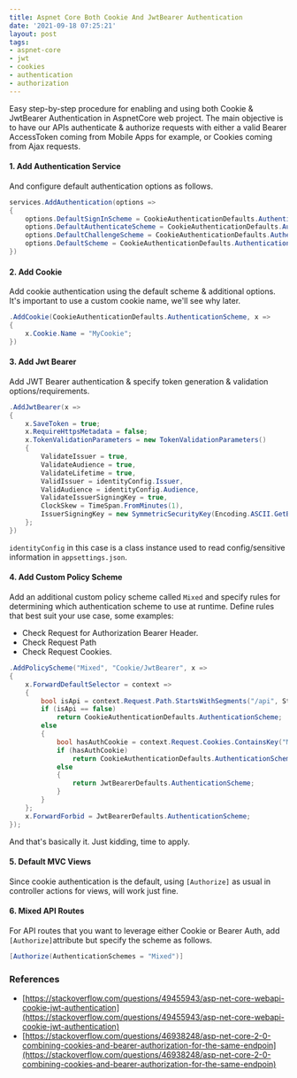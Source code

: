 ```yaml
---
title: Aspnet Core Both Cookie And JwtBearer Authentication
date: '2021-09-18 07:25:21'
layout: post
tags:
- aspnet-core
- jwt
- cookies
- authentication
- authorization
---
```


Easy step-by-step procedure for enabling and using both Cookie & JwtBearer Authentication in AspnetCore web project. The main objective is to have our APIs authenticate & authorize requests with either a valid Bearer AccessToken coming from Mobile Apps for example, or Cookies coming from Ajax requests.

#### 1. Add Authentication Service
And configure default authentication options as follows.
```cs
services.AddAuthentication(options =>
{
    options.DefaultSignInScheme = CookieAuthenticationDefaults.AuthenticationScheme;
    options.DefaultAuthenticateScheme = CookieAuthenticationDefaults.AuthenticationScheme;
    options.DefaultChallengeScheme = CookieAuthenticationDefaults.AuthenticationScheme;
    options.DefaultScheme = CookieAuthenticationDefaults.AuthenticationScheme;
})
```
#### 2. Add Cookie
Add cookie authentication using the default scheme & additional options. It's important to use a custom cookie name, we'll see why later.
```cs
.AddCookie(CookieAuthenticationDefaults.AuthenticationScheme, x =>
{
    x.Cookie.Name = "MyCookie";
})
```
#### 3.  Add Jwt Bearer
Add JWT Bearer authentication & specify token generation & validation options/requirements.
```cs
.AddJwtBearer(x =>
{
    x.SaveToken = true;
    x.RequireHttpsMetadata = false;
    x.TokenValidationParameters = new TokenValidationParameters()
    {
        ValidateIssuer = true,
        ValidateAudience = true,
        ValidateLifetime = true,
        ValidIssuer = identityConfig.Issuer,
        ValidAudience = identityConfig.Audience,
        ValidateIssuerSigningKey = true,
        ClockSkew = TimeSpan.FromMinutes(1),
        IssuerSigningKey = new SymmetricSecurityKey(Encoding.ASCII.GetBytes(identityConfig.Secret))
    };
})
```
`identityConfig` in this case is a class instance used to read config/sensitive information in `appsettings.json`.
#### 4. Add Custom Policy Scheme
Add an additional custom policy scheme called `Mixed` and specify rules for determining which authentication scheme to use at runtime. 
Define rules that best suit your use case, some examples:
* Check Request for Authorization Bearer Header.
* Check Request Path
* Check Request Cookies.

```cs
.AddPolicyScheme("Mixed", "Cookie/JwtBearer", x =>
{
    x.ForwardDefaultSelector = context =>
    {
        bool isApi = context.Request.Path.StartsWithSegments("/api", StringComparison.InvariantCulture);
        if (isApi == false)
            return CookieAuthenticationDefaults.AuthenticationScheme;
        else
        {
            bool hasAuthCookie = context.Request.Cookies.ContainsKey("MyCookie");
            if (hasAuthCookie)
                return CookieAuthenticationDefaults.AuthenticationScheme;
            else
            {
                return JwtBearerDefaults.AuthenticationScheme;
            }
        }
    };
    x.ForwardForbid = JwtBearerDefaults.AuthenticationScheme;
});
```

And that's basically it. Just kidding, time to apply.

#### 5. Default MVC Views
Since cookie authentication is the default, using `[Authorize]` as usual in controller actions for views, will work just fine.
#### 6. Mixed API Routes
For API routes that you want to leverage either Cookie or Bearer Auth, add `[Authorize]`attribute but specify the scheme as follows.
```cs
[Authorize(AuthenticationSchemes = "Mixed")]
```

### References
* [https://stackoverflow.com/questions/49455943/asp-net-core-webapi-cookie-jwt-authentication](https://stackoverflow.com/questions/49455943/asp-net-core-webapi-cookie-jwt-authentication)
* [https://stackoverflow.com/questions/46938248/asp-net-core-2-0-combining-cookies-and-bearer-authorization-for-the-same-endpoin](https://stackoverflow.com/questions/46938248/asp-net-core-2-0-combining-cookies-and-bearer-authorization-for-the-same-endpoin)
